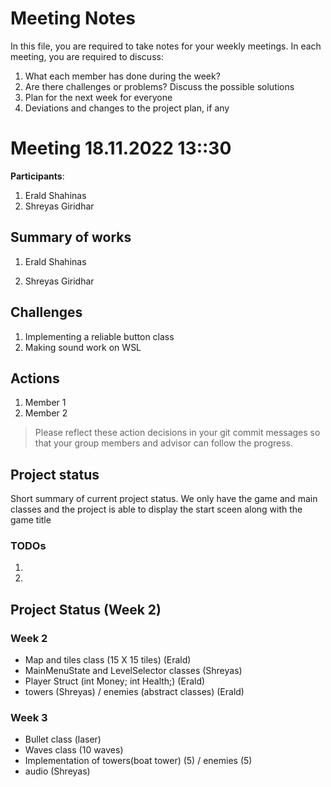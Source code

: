 # Meeting Notes
In this file, you are required to take notes for your weekly meetings. 
In each meeting, you are required to discuss:

1. What each member has done during the week?
2. Are there challenges or problems? Discuss the possible solutions
3. Plan for the next week for everyone
4. Deviations and changes to the project plan, if any


# Meeting 18.11.2022 13::30

**Participants**: 
1. Erald Shahinas
2. Shreyas Giridhar


## Summary of works
1. Erald Shahinas

2. Shreyas Giridhar

## Challenges

1. Implementing a reliable button class
2. Making sound work on WSL 

## Actions
1. Member 1
2. Member 2 


> Please reflect these action decisions in your git commit messages so that 
> your group members and advisor can follow the progress.

## Project status 
Short summary of current project status. 
We only have the game and main classes and the project is able to display the start sceen along with the game title
### TODOs
1. 
2. 

## Project Status (Week 2)


### Week 2
- Map and tiles class (15 X 15 tiles) (Erald)
- MainMenuState and LevelSelector classes (Shreyas)
- Player Struct (int Money; int Health;) (Erald)
- towers (Shreyas) / enemies (abstract classes) (Erald)

### Week 3
- Bullet class (laser)
- Waves class (10 waves)
- Implementation of towers(boat tower) (5) / enemies (5)
- audio (Shreyas)
